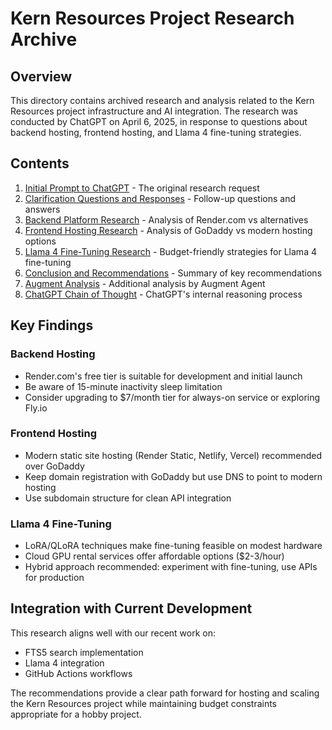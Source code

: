 # Kern Resources Project Research Archive

## Overview

This directory contains archived research and analysis related to the Kern Resources project infrastructure and AI integration. The research was conducted by ChatGPT on April 6, 2025, in response to questions about backend hosting, frontend hosting, and Llama 4 fine-tuning strategies.

## Contents

1. [Initial Prompt to ChatGPT](01_initial_prompt_to_chatgpt.md) - The original research request
2. [Clarification Questions and Responses](02_clarification_questions_and_responses.md) - Follow-up questions and answers
3. [Backend Platform Research](03_backend_platform_research.md) - Analysis of Render.com vs alternatives
4. [Frontend Hosting Research](04_frontend_hosting_research.md) - Analysis of GoDaddy vs modern hosting options
5. [Llama 4 Fine-Tuning Research](05_llama4_finetuning_research.md) - Budget-friendly strategies for Llama 4 fine-tuning
6. [Conclusion and Recommendations](06_conclusion_and_recommendations.md) - Summary of key recommendations
7. [Augment Analysis](07_augment_analysis.md) - Additional analysis by Augment Agent
8. [ChatGPT Chain of Thought](08_chatgpt_chain_of_thought.md) - ChatGPT's internal reasoning process

## Key Findings

### Backend Hosting
- Render.com's free tier is suitable for development and initial launch
- Be aware of 15-minute inactivity sleep limitation
- Consider upgrading to $7/month tier for always-on service or exploring Fly.io

### Frontend Hosting
- Modern static site hosting (Render Static, Netlify, Vercel) recommended over GoDaddy
- Keep domain registration with GoDaddy but use DNS to point to modern hosting
- Use subdomain structure for clean API integration

### Llama 4 Fine-Tuning
- LoRA/QLoRA techniques make fine-tuning feasible on modest hardware
- Cloud GPU rental services offer affordable options ($2-3/hour)
- Hybrid approach recommended: experiment with fine-tuning, use APIs for production

## Integration with Current Development

This research aligns well with our recent work on:
- FTS5 search implementation
- Llama 4 integration
- GitHub Actions workflows

The recommendations provide a clear path forward for hosting and scaling the Kern Resources project while maintaining budget constraints appropriate for a hobby project.
